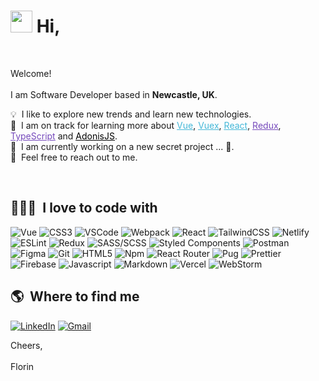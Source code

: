# <img src="https://cdn.jsdelivr.net/gh/Th3Wall/assets-cdn/PersonalGithubReadme/HandGreet.gif" width="35px" />&nbsp;<b>Hi,</b>
<br>

<p aligh="left">
  <p>Welcome!</br></br>
  I am Software Developer based in <b>Newcastle, UK</b>.</p>
  	
  💡 &nbsp;I like to explore new trends and learn new technologies.\
  🌱 &nbsp;I am on track for learning more about <a style="color:#45b8d8" href="https://vuejs.org/" target="_blank"><u>Vue</u></a>, <a style="color:#45b8d8" href="https://vuex.vuejs.org/" target="_blank"><u>Vuex</u></a>, <a style="color:#45b8d8" href="https://reactjs.org/" target="_blank"><u>React</u></a>, <a style="color:#764ABC" href="https://redux.js.org/" target="_blank"><u>Redux</u></a>, <a style="color:#764ABC" href="https://www.typescriptlang.org/" target="_blank"><u>TypeScript</u></a> and <a style="color:#000000" href="https://adonisjs.com/" target="_blank"><u>AdonisJS</u></a>.\
  🚧 &nbsp;I am currently working on a new secret project ... 👀.\
  💬 &nbsp;Feel free to reach out to me.
</p>
<br>

<h2>👨🏻‍💻 &nbsp;I love to code with</h2>
<p>
  <img alt="Vue" src="https://img.shields.io/badge/-Vue-1572B6?style=flat-square&logo=vue&logoColor=white" />
  <img alt="CSS3" src="https://img.shields.io/badge/-CSS3-1572B6?style=flat-square&logo=visual%20studio%20code&logoColor=white" />
  <img alt="VSCode" src="https://img.shields.io/badge/-Visual_Studio_Code-0078D4?style=flat-square&logo=visual%20studio%20code&logoColor=white" />
  <img alt="Webpack" src="https://img.shields.io/badge/-Webpack-8DD6F9?style=flat-square&logo=webpack&logoColor=white" />
  <img alt="React" src="https://img.shields.io/badge/-React-45b8d8?style=flat-square&logo=react&logoColor=white" />
  <img alt="TailwindCSS" src="https://img.shields.io/badge/-Tailwind%20CSS-0AB6D3?style=flat-square&logo=tailwind-css&logoColor=white" />
  <img alt="Netlify" src="https://img.shields.io/badge/-Netlify-00C7B7?style=flat-square&logo=netlify&logoColor=white" />
  <img alt="ESLint" src="https://img.shields.io/badge/-ESLint-4B32C3?style=flat-square&logo=eslint&logoColor=white" />
  <img alt="Redux" src="https://img.shields.io/badge/-Redux-764ABC?style=flat-square&logo=redux&logoColor=white" />
  <img alt="SASS/SCSS" src="https://img.shields.io/badge/-SASS/SCSS-CC6699?style=flat-square&logo=sass&logoColor=white" />
  <img alt="Styled Components" src="https://img.shields.io/badge/-Styled_Components-db7092?style=flat-square&logo=styled-components&logoColor=white" />
  <img alt="Postman" src="https://img.shields.io/badge/-Postman-FF6C37?style=flat-square&logo=postman&logoColor=white" />
  <img alt="Figma" src="https://img.shields.io/badge/-Figma-F24E1E?style=flat-square&logo=figma&logoColor=white" />
  <img alt="Git" src="https://img.shields.io/badge/-Git-F05032?style=flat-square&logo=git&logoColor=white" />
  <img alt="HTML5" src="https://img.shields.io/badge/-HTML5-E34F26?style=flat-square&logo=html5&logoColor=white" />
  <img alt="Npm" src="https://img.shields.io/badge/-NPM-CB3837?style=flat-square&logo=npm&logoColor=white" />
  <img alt="React Router" src="https://img.shields.io/badge/-React_Router-CA4245?style=flat-square&logo=react-router&logoColor=white" />
  <img alt="Pug" src="https://img.shields.io/badge/-Pug-A86454?style=flat-square&logo=pug&logoColor=white" />
  <img alt="Prettier" src="https://img.shields.io/badge/-Prettier-F7B93E?style=flat-square&logo=prettier&logoColor=white" />
  <img alt="Firebase" src="https://img.shields.io/badge/-Firebase-ffca28?style=flat-square&logo=firebase&logoColor=white" />
  <img alt="Javascript" src="https://img.shields.io/badge/-JavaScript-F7DF1E?style=flat-square&logo=javascript&logoColor=black" />
  <img alt="Markdown" src="https://img.shields.io/badge/-Markdown-000000?style=flat-square&logo=Markdown&logoColor=white" />
  <img alt="Vercel" src="https://img.shields.io/badge/-Vercel-000000?style=flat-square&logo=vercel&logoColor=white" />
  <img alt="WebStorm" src="https://img.shields.io/badge/-WebStorm-000000?style=flat-square&logo=webstorm&logoColor=white" />
</p>

<h2>🌎 &nbsp;Where to find me</h2>
<p>
  <a href="https://www.linkedin.com/in/florin-schwall-998a11a2" target="_blank"><img alt="LinkedIn" src="https://img.shields.io/badge/-Linkedin-%230077B5.svg?&style=for-the-badge&logo=linkedin&logoColor=white" /></a>
  <a href="mailto:florin.schwall@gmail.com" target="_blank"><img alt="Gmail" src="https://img.shields.io/badge/-Gmail-EA4335?style=for-the-badge&logo=gmail&logoColor=white" /></a>
</p>

<p aligh="left">
  <p>Cheers,</br></br> Florin </p>
</p>
